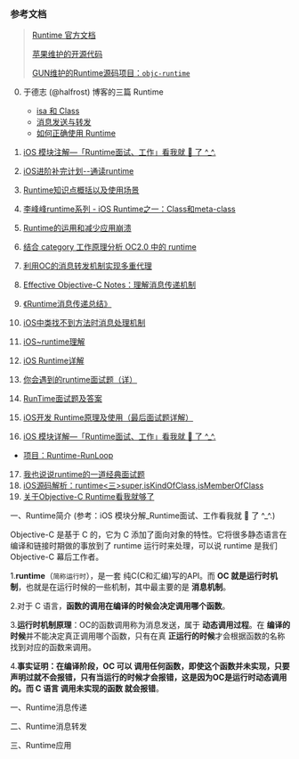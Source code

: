
### 参考文档

> [Runtime 官方文档](https://developer.apple.com/documentation/objectivec/objective_c_runtime#//apple_ref/c/func/class_getName)
> 
> [苹果维护的开源代码](https://opensource.apple.com/source/objc4/)
>
> [GUN维护的Runtime源码项目：`objc-runtime`](https://github.com/RetVal/objc-runtime)



0. 于德志 (@halfrost) 博客的三篇 Runtime
   * [ isa 和 Class](https://halfrost.com/objc_runtime_isa_class/)
   * [消息发送与转发](https://halfrost.com/objc_runtime_objc_msgsend/)
   * [如何正确使用 Runtime](https://halfrost.com/how_to_use_runtime/)

1. [iOS 模块注解—「Runtime面试、工作」看我就 🐒 了 ^_^.](https://www.jianshu.com/p/19f280afcb24)
2. [iOS进阶补完计划--通读runtime](https://www.jianshu.com/p/f82fe7ead6ce)
3. [Runtime知识点概括以及使用场景](https://blog.csdn.net/deft_mkjing/article/details/53789125)
4. [李峰峰runtime系列 - iOS Runtime之一：Class和meta-class](https://imlifengfeng.github.io/article/390/)
5. [Runtime的运用和减少应用崩溃](https://www.jianshu.com/p/35971a7e8bf6)
6. [结合 category 工作原理分析 OC2.0 中的 runtime](http://www.cocoachina.com/ios/20160804/17293.html)
7. [利用OC的消息转发机制实现多重代理](http://zziking.github.io)
8. [Effective Objective-C Notes：理解消息传递机制](https://www.zybuluo.com/MicroCai/note/64270)
9. [《Runtime消息传递总结》](https://www.jianshu.com/p/1a1fb1d884cc)
10. [iOS中类找不到方法时消息处理机制](https://www.jianshu.com/p/6e6a01d96d72)
11. [iOS~runtime理解](https://www.jianshu.com/p/927c8384855a)
12. [iOS Runtime详解](https://www.jianshu.com/p/6ebda3cd8052)
13. [你会遇到的runtime面试题（详）](https://www.jianshu.com/p/8345a79fd572)
14. [RunTime面试题及答案](https://blog.csdn.net/fzhlee/article/details/78893217)
15. [iOS开发 Runtime原理及使用（最后面试题详解）](http://www.code4app.com/blog-958584-47401.html)
16. [iOS 模块详解—「Runtime面试、工作」看我就 🐒 了 ^_^.](https://my.oschina.net/fadoudou/blog/1798657)
 * [项目：Runtime-RunLoop](https://github.com/CoderLN/Runtime-RunLoop)
17. [我也说说runtime的一道经典面试题](https://blog.csdn.net/u010548686/article/details/77017254)
18. [iOS源码解析：runtime<三>super,isKindOfClass,isMemberOfClass](http://www.cocoachina.com/articles/24984)
19. [关于Objective-C Runtime看我就够了](https://www.jianshu.com/p/f73ea068efd2)





一、Runtime简介 (参考：iOS 模块分解_Runtime面试、工作看我就 🐒 了 ^_^.)

Objective-C 是基于 C 的，它为 C 添加了面向对象的特性。它将很多静态语言在编译和链接时期做的事放到了 runtime 运行时来处理，可以说 runtime 是我们 Objective-C 幕后工作者。

1.**runtime**（`简称运行时`），是一套 纯C(C和汇编)写的API。而 **OC 就是运行时机制**，也就是在运行时候的一些机制，其中最主要的是 **消息机制**。

2.对于 C 语言，**函数的调用在编译的时候会决定调用哪个函数**。

3.**运行时机制原理**：OC的函数调用称为消息发送，属于 **动态调用过程**。在 **编译的时候**并不能决定真正调用哪个函数，只有在真 **正运行的时候**才会根据函数的名称找到对应的函数来调用。

4.**事实证明：在编译阶段，OC 可以 调用任何函数，即使这个函数并未实现，只要声明过就不会报错，只有当运行的时候才会报错，这是因为OC是运行时动态调用的。而 C 语言 调用未实现的函数 就会报错**。

一、Runtime消息传递

二、Runtime消息转发


三、Runtime应用



















